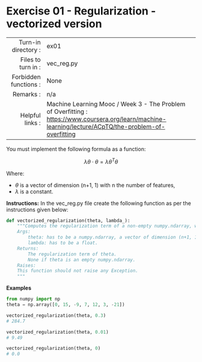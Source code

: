 # Exercise 01 - Regularization - vectorized version

|                         |                    |
| -----------------------:| ------------------ |
|   Turn-in directory :   |  ex01              |
|   Files to turn in :    |  vec_reg.py        |
|   Forbidden functions : |  None              |
|   Remarks :             |  n/a               |
|   Helpful links :       |  Machine Learning Mooc / Week 3 - The Problem of Overfitting : https://www.coursera.org/learn/machine-learning/lecture/ACpTQ/the-problem-of-overfitting| 

You must implement the following formula as a function:  
  
$$
\lambda \theta \cdot \theta = \lambda \theta^{T}\theta
$$

Where:  
- $\theta$ is a vector of dimension (n+1, 1) with n the number of features,
- $\lambda$ is a constant.


**Instructions:**
In the vec_reg.py file create the following function as per the instructions given below:
```python
def vectorized_regularization(theta, lambda_):
	"""Computes the regularization term of a non-empty numpy.ndarray, without any for-loop.
	Args:
		theta: has to be a numpy.ndarray, a vector of dimension (n+1, 1).
		lambda: has to be a float.
	Returns:
		The regularization term of theta.
		None if theta is an empty numpy.ndarray.
	Raises:
	This function should not raise any Exception.
	"""
```

**Examples**
```python
from numpy import np
theta = np.array([0, 15, -9, 7, 12, 3, -21])

vectorized_regularization(theta, 0.3)
# 284.7

vectorized_regularization(theta, 0.01)
# 9.49

vectorized_regularization(theta, 0)
# 0.0
```

